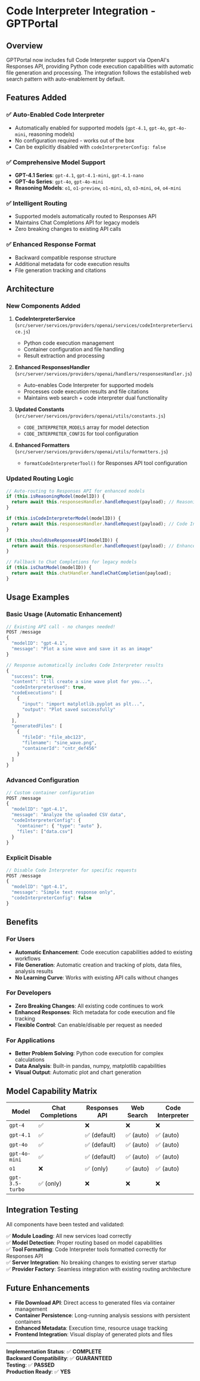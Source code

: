 # Code Interpreter Integration - GPTPortal

## Overview

GPTPortal now includes full Code Interpreter support via OpenAI's Responses API, providing Python code execution capabilities with automatic file generation and processing. The integration follows the established web search pattern with auto-enablement by default.

## Features Added

### ✅ **Auto-Enabled Code Interpreter**
- Automatically enabled for supported models (`gpt-4.1`, `gpt-4o`, `gpt-4o-mini`, reasoning models)
- No configuration required - works out of the box
- Can be explicitly disabled with `codeInterpreterConfig: false`

### ✅ **Comprehensive Model Support**
- **GPT-4.1 Series**: `gpt-4.1`, `gpt-4.1-mini`, `gpt-4.1-nano`
- **GPT-4o Series**: `gpt-4o`, `gpt-4o-mini`
- **Reasoning Models**: `o1`, `o1-preview`, `o1-mini`, `o3`, `o3-mini`, `o4`, `o4-mini`

### ✅ **Intelligent Routing**
- Supported models automatically routed to Responses API
- Maintains Chat Completions API for legacy models
- Zero breaking changes to existing API calls

### ✅ **Enhanced Response Format**
- Backward compatible response structure
- Additional metadata for code execution results
- File generation tracking and citations

## Architecture

### **New Components Added**

1. **CodeInterpreterService** (`src/server/services/providers/openai/services/codeInterpreterService.js`)
   - Python code execution management
   - Container configuration and file handling
   - Result extraction and processing

2. **Enhanced ResponsesHandler** (`src/server/services/providers/openai/handlers/responsesHandler.js`)
   - Auto-enables Code Interpreter for supported models
   - Processes code execution results and file citations
   - Maintains web search + code interpreter dual functionality

3. **Updated Constants** (`src/server/services/providers/openai/utils/constants.js`)
   - `CODE_INTERPRETER_MODELS` array for model detection
   - `CODE_INTERPRETER_CONFIG` for tool configuration

4. **Enhanced Formatters** (`src/server/services/providers/openai/utils/formatters.js`)
   - `formatCodeInterpreterTool()` for Responses API tool configuration

### **Updated Routing Logic**

```javascript
// Auto-routing to Responses API for enhanced models
if (this.isReasoningModel(modelID)) {
  return await this.responsesHandler.handleRequest(payload); // Reasoning + Code Interpreter
}

if (this.isCodeInterpreterModel(modelID)) {
  return await this.responsesHandler.handleRequest(payload); // Code Interpreter + Web Search
}

if (this.shouldUseResponsesAPI(modelID)) {
  return await this.responsesHandler.handleRequest(payload); // Enhanced models
}

// Fallback to Chat Completions for legacy models
if (this.isChatModel(modelID)) {
  return await this.chatHandler.handleChatCompletion(payload);
}
```

## Usage Examples

### **Basic Usage (Automatic Enhancement)**

```javascript
// Existing API call - no changes needed!
POST /message
{
  "modelID": "gpt-4.1",
  "message": "Plot a sine wave and save it as an image"
}

// Response automatically includes Code Interpreter results
{
  "success": true,
  "content": "I'll create a sine wave plot for you...",
  "codeInterpreterUsed": true,
  "codeExecutions": [
    {
      "input": "import matplotlib.pyplot as plt...",
      "output": "Plot saved successfully"
    }
  ],
  "generatedFiles": [
    {
      "fileId": "file_abc123",
      "filename": "sine_wave.png",
      "containerId": "cntr_def456"
    }
  ]
}
```

### **Advanced Configuration**

```javascript
// Custom container configuration
POST /message
{
  "modelID": "gpt-4.1",
  "message": "Analyze the uploaded CSV data",
  "codeInterpreterConfig": {
    "container": { "type": "auto" },
    "files": ["data.csv"]
  }
}
```

### **Explicit Disable**

```javascript
// Disable Code Interpreter for specific requests
POST /message
{
  "modelID": "gpt-4.1", 
  "message": "Simple text response only",
  "codeInterpreterConfig": false
}
```

## Benefits

### **For Users**
- **Automatic Enhancement**: Code execution capabilities added to existing workflows
- **File Generation**: Automatic creation and tracking of plots, data files, analysis results
- **No Learning Curve**: Works with existing API calls without changes

### **For Developers**
- **Zero Breaking Changes**: All existing code continues to work
- **Enhanced Responses**: Rich metadata for code execution and file tracking
- **Flexible Control**: Can enable/disable per request as needed

### **For Applications**
- **Better Problem Solving**: Python code execution for complex calculations
- **Data Analysis**: Built-in pandas, numpy, matplotlib capabilities
- **Visual Output**: Automatic plot and chart generation

## Model Capability Matrix

| Model | Chat Completions | Responses API | Web Search | Code Interpreter |
|-------|------------------|---------------|------------|------------------|
| `gpt-4` | ✅ | ❌ | ❌ | ❌ |
| `gpt-4.1` | ✅ | ✅ (default) | ✅ (auto) | ✅ (auto) |
| `gpt-4o` | ✅ | ✅ (default) | ✅ (auto) | ✅ (auto) |
| `gpt-4o-mini` | ✅ | ✅ (default) | ✅ (auto) | ✅ (auto) |
| `o1` | ❌ | ✅ (only) | ✅ (auto) | ✅ (auto) |
| `gpt-3.5-turbo` | ✅ (only) | ❌ | ❌ | ❌ |

## Integration Testing

All components have been tested and validated:

✅ **Module Loading**: All new services load correctly  
✅ **Model Detection**: Proper routing based on model capabilities  
✅ **Tool Formatting**: Code Interpreter tools formatted correctly for Responses API  
✅ **Server Integration**: No breaking changes to existing server startup  
✅ **Provider Factory**: Seamless integration with existing routing architecture  

## Future Enhancements

- **File Download API**: Direct access to generated files via container management
- **Container Persistence**: Long-running analysis sessions with persistent containers
- **Enhanced Metadata**: Execution time, resource usage tracking
- **Frontend Integration**: Visual display of generated plots and files

---

**Implementation Status**: ✅ **COMPLETE**  
**Backward Compatibility**: ✅ **GUARANTEED**  
**Testing**: ✅ **PASSED**  
**Production Ready**: ✅ **YES**